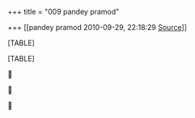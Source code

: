 +++
title = "009 pandey pramod"

+++
[[pandey pramod	2010-09-29, 22:18:29 [Source](https://groups.google.com/g/bvparishat/c/fqLVDoS6wK0)]]



[TABLE]

[TABLE]







